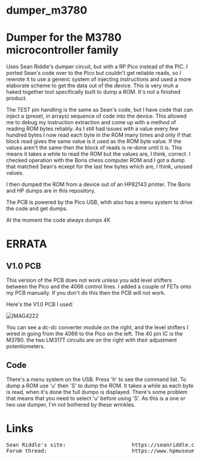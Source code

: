 # dumper_m3780
Dumper for the M3780 microcontroller family
===========================================

Uses Sean Riddle's dumper circuit, but with a RP Pico instead of the
PIC. I ported Sean's code over to the Pico but couldn't get reliable
reads, so I rewrote it to use a generic system of injecting instructions
and used a more elaborate scheme to get the data out of the device. This 
is very muh a haked together tool specifically built to dump a ROM. It's not
a finished product.

The TEST pin handling is the same as Sean's code, but I have code that
can inject a (preset, in arrays) sequence of code into the device. This
allowed me to debug my instruction extraction and come up with a method of 
reading ROM bytes reliably. As I still had issues with a value every
few hundred bytes I now read each byte in the ROM many times and only if
that block read gives the same value is it used as the ROM byte value.
If the values aren't the same then the block of reads is re-done 
until it is. This means it takes a while to read the ROM but the 
values are, I think, correct. I checked operation with the Boris chess
computer ROM and I got a dump that matched Sean's ecxept for the last
few bytes which are, I think, unused values.

I then dumped the ROM from a device out of an HP82143 printer. The Boris 
and HP dumps are in this repository.

The PCB is powered by the Pico USB, whih also has a menu system to drive the
code and get dumps.

At the moment the code always dumps 4K

ERRATA
======

V1.0 PCB
--------

This version of the PCB does not work unless you add level shifters 
between the Pico and the 4066 control lines. I added a couple of FETs
onto my PCB manually. If you don't do this then the PCB will
not work.

Here's the V1.0 PCB I used:

![IMAG4222](https://github.com/blackjetrock/dumper_m3780/assets/31587992/57701a29-a1b2-4dc2-8942-d155bad40f65)

You can see a dc-dc converter module on the right, and the level shifters I wired in going from the 4066 
to the Pico on the left. The 40 pin IC is the M3780. the two LM317T circuits are on the right with their 
adjustment potentiometers.

Code
----
There's a menu system on the USB. Press 'h' to see the command list. To dump a ROM use 'u' then 'S' to dump the ROM. It takes a while as each byte
is read, when it's done the full dumpo is displayed. There's some problem that means that you need to select 'u'
before using 'S'. As this is a one or two use dumper, I'm not bothered by these wrinkles.


Links
=====

<pre>
Sean Riddle's site:                     https://seanriddle.com/
Forum thread:                           https://www.hpmuseum.org/forum/thread-20043.html
</pre>
